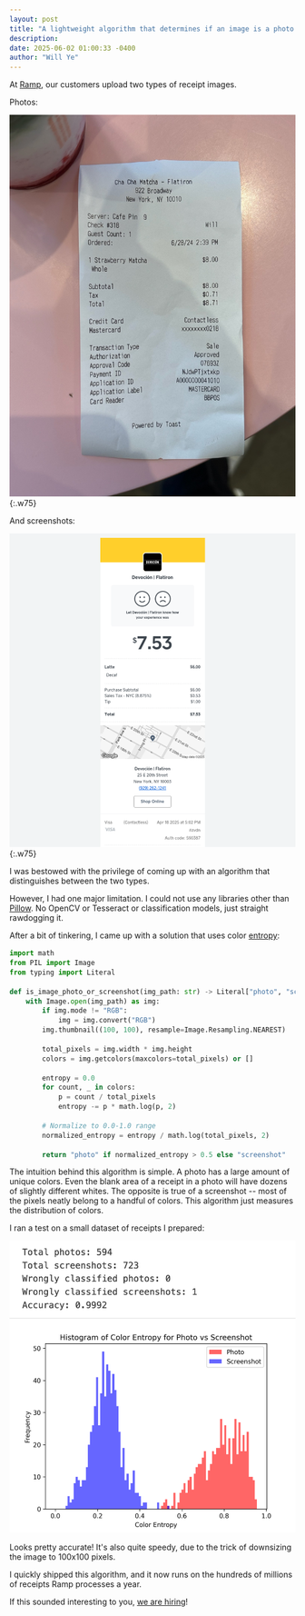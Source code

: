 ```yaml
---
layout: post
title: "A lightweight algorithm that determines if an image is a photo or a screenshot"
description:
date: 2025-06-02 01:00:33 -0400
author: "Will Ye"
---
```


At [Ramp](https://ramp.com/), our customers upload two types of receipt images.

Photos:

![receipt-photo](/assets/receipt-photo.jpg){:.w75}

And screenshots:

![receipt-screenshot](/assets/receipt-screenshot.png){:.w75}

I was bestowed with the privilege of coming up with an algorithm that distinguishes between the two types.

However, I had one major limitation. I could not use any libraries other than [Pillow](https://pypi.org/project/pillow/). No OpenCV or Tesseract or classification models, just straight rawdogging it.

After a bit of tinkering, I came up with a solution that uses color [entropy](<https://en.wikipedia.org/wiki/Entropy_(information_theory)>):

```python
import math
from PIL import Image
from typing import Literal

def is_image_photo_or_screenshot(img_path: str) -> Literal["photo", "screenshot"]:
    with Image.open(img_path) as img:
        if img.mode != "RGB":
            img = img.convert("RGB")
        img.thumbnail((100, 100), resample=Image.Resampling.NEAREST)

        total_pixels = img.width * img.height
        colors = img.getcolors(maxcolors=total_pixels) or []

        entropy = 0.0
        for count, _ in colors:
            p = count / total_pixels
            entropy -= p * math.log(p, 2)

        # Normalize to 0.0-1.0 range
        normalized_entropy = entropy / math.log(total_pixels, 2)

        return "photo" if normalized_entropy > 0.5 else "screenshot"
```

The intuition behind this algorithm is simple. A photo has a large amount of unique colors. Even the blank area of a receipt in a photo will have dozens of slightly different whites. The opposite is true of a screenshot -- most of the pixels neatly belong to a handful of colors. This algorithm just measures the distribution of colors.

I ran a test on a small dataset of receipts I prepared:

![photo-screenshot-distribution](/assets/photo-screenshot-distribution.png)

Looks pretty accurate! It's also quite speedy, due to the trick of downsizing the image to 100x100 pixels.

I quickly shipped this algorithm, and it now runs on the hundreds of millions of receipts Ramp processes a year.

If this sounded interesting to you, [we are hiring](https://ramp.com/careers)!
